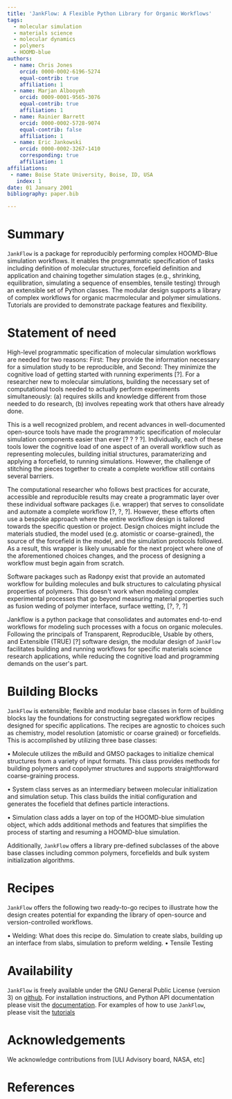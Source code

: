```yaml
---
title: 'JankFlow: A Flexible Python Library for Organic Workflows'
tags:
  - molecular simulation
  - materials science
  - molecular dynamics
  - polymers
  - HOOMD-blue
authors:
  - name: Chris Jones
    orcid: 0000-0002-6196-5274
    equal-contrib: true
    affiliation: 1
  - name: Marjan Albooyeh
    orcid: 0009-0001-9565-3076
    equal-contrib: true
    affiliation: 1
  - name: Rainier Barrett
    orcid: 0000-0002-5728-9074
    equal-contrib: false
    affiliation: 1
  - name: Eric Jankowski
    orcid: 0000-0002-3267-1410
    corresponding: true
    affiliation: 1
affiliations:
 - name: Boise State University, Boise, ID, USA
   index: 1
date: 01 January 2001
bibliography: paper.bib

---
```

# Summary
`JankFlow` is a package for reproducibly performing complex HOOMD-Blue simulation workflows.
It enables the programmatic specification of tasks including
definition of molecular structures, forcefield definition and application and chaining
together simulation stages (e.g., shrinking, equilibration, simulating a sequence
of ensembles, tensile testing) through an extensible set
of Python classes. The modular design supports a library of complex workflows
for organic macrmolecular and polymer simulations. 
Tutorials are provided to demonstrate package features and flexibility. 


# Statement of need

High-level programmatic specification of molecular simulation workflows are
needed for two reasons: First: They provide the information necessary for a
simulation study to be reproducible, and Second: They minimize the cognitive
load of getting started with running experiments [?].
For a researcher new to molecular simulations, building the necessary set
of computational tools needed to actually perform experiments simultaneously:
(a) requires skills and knowledge different from those needed to do research,
(b) involves repeating work that others have already done.

This is a well recognized problem, and recent advances in well-documented
open-source tools have made the programmatic specification of
molecular simulation components easier than ever [? ? ? ?].
Individually, each of these tools lower the cognitive load of one aspect of an
overall workflow such as representing molecules, building initial structures,
paramaterizing and applying a forcefield, to running simulations.
However, the challenge of stitching the pieces together to create a complete
workflow still contains several barriers.

The computational researcher who follows best practices for accurate,
accessible and reproducible results may create a programmatic layer over these
individual software packages (i.e. wrapper) that serves to consolidate and
automate a complete workflow [?, ?, ?]. However, these efforts often use a bespoke approach
where the entire workflow design is tailored towards the specific question or
project. Design choices might include the materials studied, the model used
(e.g. atomistic or coarse-grained), the source of the forcefield in the model, and
the simulation protocols followed. As a result, this wrapper is likely unusable
for the next project where one of the aforementioned choices changes, and the
process of designing a workflow must begin again from scratch.

Software packages such as Radonpy exist that provide an automated workflow for
building molecules and bulk structures to calculating physical properties of polymers.
This doesn't work when modeling complex experimental processes that go beyond measuring
material properties such as fusion weding of polymer interface, surface wetting, [?, ?, ?]

Jankflow is a python package that consolidates and automates
end-to-end workflows for modeling such processes with a focus on organic molecules.
Following the principals of Transparent, Reproducible, Usable by others, and Extensible (TRUE) [?]
software design, the modular design of `JankFlow` facilitates building and
running workflows for specific materials science research applications,
while reducing the cognitive load and programming demands on the user's part.

# Building Blocks
`JankFlow` is extensible; flexible and modular base classes in form of building blocks lay the
foundations for constructing segregated workflow recipes designed for specific applications. 
The recipes are agnostic to choices such as chemistry, model resolution
(atomistic or coarse grained) or forcefields. This is accomplished by utilizing three base classes:

• Molecule utilizes the mBuild and GMSO packages to initialize chemical
structures from a variety of input formats. This class provides methods
for building polymers and copolymer structures and supports straightforward
coarse-graining process.

• System class serves as an intermediary between molecular initialization
and simulation setup. This class builds the initial configuration and
generates the focefield that defines particle interactions.

• Simulation class adds a layer on top of the HOOMD-blue simulation object, which
adds additional methods and features that simplifies the process of starting and
resuming a HOOMD-blue simulation.

Additionally, `JankFlow` offers a library pre-defined subclasses of the above base classes
including common polymers, forcefields and bulk system initialization algorithms. 

# Recipes
`JankFlow` offers the following two ready-to-go recipes to illustrate how the design creates 
potential for expanding the library of open-source and version-controlled workflows.

• Welding: What does this recipe do. Simulation to create slabs, building up an 
interface from slabs, simulation to preform welding.
• Tensile Testing

# Availability
`JankFlow` is freely available under the GNU General Public License (version 3)
on [github](https://github.com/cmelab/JankFlow). For installation instructions,
and Python API documentation
please visit the [documentation](https://jankflow.readthedocs.io/en/latest/).
For examples of how to use `JankFlow`,
please visit the [tutorials](https://github.com/cmelab/JankFlow/tree/main/tutorials)
# Acknowledgements
We acknowledge contributions from [ULI Advisory board, NASA, etc]

# References
